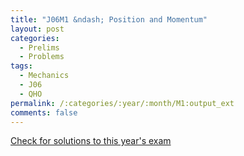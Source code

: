 ```yaml
---
title: "J06M1 &ndash; Position and Momentum"
layout: post
categories:
  - Prelims
  - Problems
tags:
  - Mechanics
  - J06
  - QHO
permalink: /:categories/:year/:month/M1:output_ext
comments: false
---
```

<object data="2006J1M.pdf" type="application/pdf" width="100%" height="500"></object>
<div class="message"><a href='https://princetonprelim.com/prelim/16/'>Check for solutions to this year's exam</a></div>